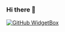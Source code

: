 ### Hi there 👋
[![GitHub WidgetBox](https://github-widgetbox.vercel.app/api/profile?username=Apricato&data=repositories,stars,commits&theme=darkmode)](https://github.com/Apricato/github-widgetbox)

<!--
**Apricato/Apricato** is a ✨ _special_ ✨ repository because its `README.md` (this file) appears on your GitHub profile.

Here are some ideas to get you started:

- 🔭 I’m currently working on ...
- 🌱 I’m currently learning ...
- 👯 I’m looking to collaborate on ...
- 🤔 I’m looking for help with ...
- 💬 Ask me about ...
- 📫 How to reach me: ...
- 😄 Pronouns: ...
- ⚡ Fun fact: ...
-->
